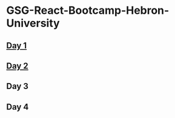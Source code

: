 # GSG-React-Bootcamp-Hebron-University

## [Day 1](https://github.com/YakoobHammouri/GSG-React-Bootcamp-Hebron-University/blob/main/Day1/README.md)
## [Day 2](https://github.com/YakoobHammouri/GSG-React-Bootcamp-Hebron-University/blob/main/Day2/README.md)
## Day 3 
## Day 4 

